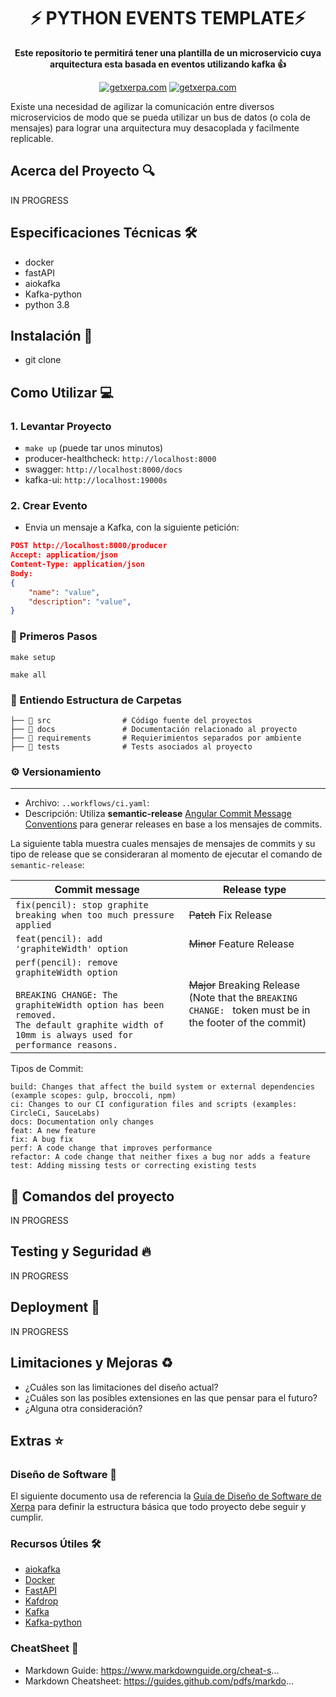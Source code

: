 <div align="center">
  <h1 align="center">
    ⚡️ PYTHON EVENTS TEMPLATE⚡️
  </h1>

  <strong>Este repositorio te permitirá tener una plantilla de un microservicio cuya arquitectura esta basada en eventos utilizando kafka 👍</strong>
</div>

<p align="center">
    <a href="https://github.com/Ubankapp"><img src="https://img.shields.io/badge/GetXerpa-OS-blue" alt="getxerpa.com"/></a>
    <a href="https://github.com/Ubankapp/xerpa-readme"><img src="https://img.shields.io/badge/XerpaReadme-OS-black" alt="getxerpa.com"/></a>
</p>

Existe una necesidad de agilizar la comunicación entre diversos microservicios de modo que se pueda utilizar un bus de datos (o cola de mensajes) para lograr una arquitectura muy desacoplada y facilmente replicable.


## Acerca del Proyecto 🔍
IN PROGRESS
## Especificaciones Técnicas 🛠️
- docker
- fastAPI
- aiokafka
- Kafka-python
- python 3.8
## Instalación 🚀
- git clone 
## Como Utilizar 💻
### 1. Levantar Proyecto
- `make up` (puede tar unos minutos)
- producer-healthcheck: `http://localhost:8000`
- swagger: `http://localhost:8000/docs`
- kafka-ui: `http://localhost:19000s`

### 2. Crear Evento 
- Envia un mensaje a Kafka, con la siguiente petición:
```json
POST http://localhost:8000/producer
Accept: application/json
Content-Type: application/json
Body:
{
    "name": "value",
    "description": "value",
}
```
### 🚶 Primeros Pasos
`make setup`

`make all`

### 📂 Entiendo Estructura de Carpetas
```
├── 📁 src                # Código fuente del proyectos
├── 📁 docs               # Documentación relacionado al proyecto
├── 📁 requirements       # Requierimientos separados por ambiente
├── 📁 tests              # Tests asociados al proyecto
```
### ⚙️ Versionamiento
---
- Archivo: `..workflows/ci.yaml`: 
- Descripción: Utiliza **semantic-release** [Angular Commit Message Conventions](https://github.com/angular/angular/blob/master/CONTRIBUTING.md#-commit-message-format) para generar releases en base a los mensajes de commits.


La siguiente tabla muestra cuales mensajes de mensajes de commits y su tipo de release que se consideraran al momento de ejecutar el comando de `semantic-release`:

| Commit message                                                                                                                                                                                   | Release type                                                                                                    |
| ------------------------------------------------------------------------------------------------------------------------------------------------------------------------------------------------ | --------------------------------------------------------------------------------------------------------------- |
| `fix(pencil): stop graphite breaking when too much pressure applied`                                                                                                                             | ~~Patch~~ Fix Release                                                                                           |
| `feat(pencil): add 'graphiteWidth' option`                                                                                                                                                       | ~~Minor~~ Feature Release                                                                                       |
| `perf(pencil): remove graphiteWidth option`<br><br>`BREAKING CHANGE: The graphiteWidth option has been removed.`<br>`The default graphite width of 10mm is always used for performance reasons.` | ~~Major~~ Breaking Release <br /> (Note that the `BREAKING CHANGE: ` token must be in the footer of the commit) |


Tipos de Commit:
```
build: Changes that affect the build system or external dependencies (example scopes: gulp, broccoli, npm)
ci: Changes to our CI configuration files and scripts (examples: CircleCi, SauceLabs)
docs: Documentation only changes
feat: A new feature
fix: A bug fix
perf: A code change that improves performance
refactor: A code change that neither fixes a bug nor adds a feature
test: Adding missing tests or correcting existing tests
```

## 🌚 Comandos del proyecto

IN PROGRESS
## Testing y Seguridad 🔥

IN PROGRESS
## Deployment 🐳

IN PROGRESS
## Limitaciones y Mejoras ♻️

- ¿Cuáles son las limitaciones del diseño actual?
- ¿Cuáles son las posibles extensiones en las que pensar para el futuro?
- ¿Alguna otra consideración?

## Extras ⭐️
### Diseño de Software 🎨
El siguiente documento usa de referencia la [Guía de Diseño de Software de Xerpa](https://www.notion.so/ubank/Plantilla-para-Dise-o-de-Software-2678e18bb111459dac12cc478bc12581) para definir la estructura básica que todo proyecto debe seguir y cumplir.

### Recursos Útiles 🛠
- [aiokafka](https://aiokafka.readthedocs.io/en/stable/ka)
- [Docker](https://docs.docker.com/get-started/overview/)
- [FastAPI](https://fastapi.tiangolo.com)
- [Kafdrop](https://github.com/obsidiandynamics/kafdrop)
- [Kafka](https://kafka.apache.org)
- [Kafka-python](https://kafka-python.readthedocs.io/en/master/)
### CheatSheet 🤯
- Markdown Guide: https://www.markdownguide.org/cheat-s...
- Markdown Cheatsheet: https://guides.github.com/pdfs/markdo...
